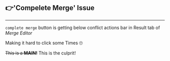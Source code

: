 ## 👉'Compelete Merge' Issue
 
---

`complete merge` button is getting below conflict actions bar in Result tab of _Merge Editor_

Making it hard to click some Times 🙄

~~This is a **MAIN!**~~ This is the culprit!
